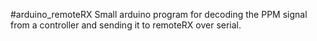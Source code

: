 #arduino_remoteRX
Small arduino program for decoding the PPM signal from a controller and sending it to remoteRX over serial.

